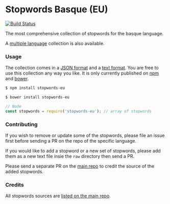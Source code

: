 Stopwords Basque (EU)
=======

[![Build Status](https://travis-ci.org/stopwords-iso/stopwords-eu.svg?branch=master)](https://travis-ci.org/stopwords-iso/stopwords-eu)

The most comprehensive collection of stopwords for the basque language.

A [multiple language](https://github.com/stopwords-iso/stopwords-iso) collection is also available.

### Usage

The collection comes in a
[JSON format](https://raw.githubusercontent.com/stopwords-iso/stopwords-iso/master/stopwords-eu.json) and a
[text format](https://raw.githubusercontent.com/stopwords-iso/stopwords-iso/master/stopwords-eu.txt).
You are free to use this collection any way you like.
It is only currently published on [npm](https://www.npmjs.com/stopwords-eu) and [bower](https://bower.io).

```sh
$ npm install stopwords-eu
```

```sh
$ bower install stopwords-eu
```

```js
// Node
const stopwords = require('stopwords-eu'); // array of stopwords
```

### Contributing

If you wish to remove or update some of the stopwords, please file an issue first before sending a PR on the repo of the specific language.

If you would like to add a stopword or a new set of stopwords, please add them as a new text file insie the `raw` directory then send a PR.

Please send a separate PR on the [main repo](https://github.com/stopwords-iso/stopwords-iso) to credit the source of the added stopwords.

### Credits

All stopwords sources are [listed on the main repo](https://github.com/stopwords-iso/stopwords-iso/blob/master/CREDITS.md).
